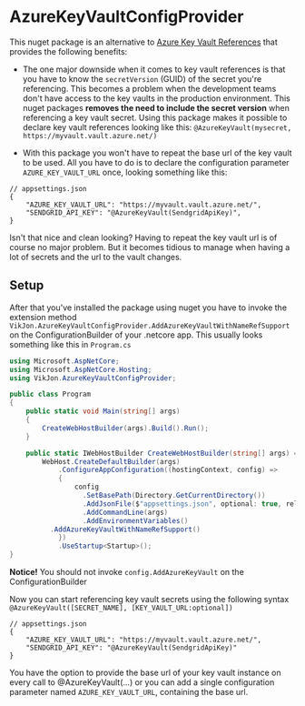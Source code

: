 # AzureKeyVaultConfigProvider

This nuget package is an alternative to [Azure Key Vault References](https://docs.microsoft.com/en-us/azure/app-service/app-service-key-vault-references#reference-syntax) that provides 
the following benefits:

- The one major downside when it comes to key vault references is that you have to know the `secretVersion` (GUID) of the secret you're referencing. This becomes a problem
when the development teams don't have access to the key vaults in the production environment. This nuget packages **removes the need to include
the secret version** when referencing a key vault secret. Using this package makes it possible to declare key vault references looking like this: `@AzureKeyVault(mysecret, https://myvault.vault.azure.net/)`

- With this package you won't have to repeat the base url of the key vault to be used. All you have to do is to declare the configuration parameter `AZURE_KEY_VAULT_URL` once, looking something like this:

```
// appsettings.json
{
	"AZURE_KEY_VAULT_URL": "https://myvault.vault.azure.net/",
	"SENDGRID_API_KEY": "@AzureKeyVault(SendgridApiKey)",
}
```

Isn't that nice and clean looking? Having to repeat the key vault url is of course no major problem. But it becomes tidious to manage when having a lot of secrets and the url to the vault changes.

## Setup

After that you've installed the package using nuget you have to invoke the extension method `VikJon.AzureKeyVaultConfigProvider.AddAzureKeyVaultWithNameRefSupport` on the ConfigurationBuilder of your .netcore app. This usually looks something like this in `Program.cs`

```C#
using Microsoft.AspNetCore;
using Microsoft.AspNetCore.Hosting;
using VikJon.AzureKeyVaultConfigProvider;

public class Program
{
    public static void Main(string[] args)
    {
        CreateWebHostBuilder(args).Build().Run();
    }

    public static IWebHostBuilder CreateWebHostBuilder(string[] args) =>
        WebHost.CreateDefaultBuilder(args)
            .ConfigureAppConfiguration((hostingContext, config) =>
            {
            	config
                  .SetBasePath(Directory.GetCurrentDirectory())
                  .AddJsonFile($"appsettings.json", optional: true, reloadOnChange: true)
                  .AddCommandLine(args)
                  .AddEnvironmentVariables()
		  .AddAzureKeyVaultWithNameRefSupport()
            })
            .UseStartup<Startup>();
}
```
**Notice!** You should not invoke `config.AddAzureKeyVault` on the ConfigurationBuilder

Now you can start referencing key vault secrets using the following syntax `@AzureKeyVault([SECRET_NAME], [KEY_VAULT_URL:optional])` 

```
// appsettings.json
{
	"AZURE_KEY_VAULT_URL": "https://myvault.vault.azure.net/",
	"SENDGRID_API_KEY": "@AzureKeyVault(SendgridApiKey)"
}
```

You have the option to provide the base url of your key vault instance on every call to @AzureKeyVault(...) or you can add a single configuration parameter named `AZURE_KEY_VAULT_URL`, containing the base url.
